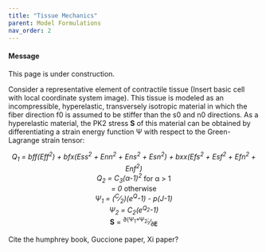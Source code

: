 ```yaml
---
title: "Tissue Mechanics"
parent: Model Formulations
nav_order: 2
---
```


<div class="notice--info">
  <h4>Message</h4>
  <p>This page is under  construction.</p>
</div>

Consider a representative element of contractile tissue (Insert basic cell with local coordinate system image).
This tissue is modeled as an incompressible, hyperelastic, transversely isotropic material in which the fiber direction f0 is assumed to be stiffer than the s0 and n0 directions. As a hyperelastic material, the PK2 stress   **S** of this material can be obtained by differentiating a strain energy function &Psi; with respect to the Green-Lagrange strain tensor:  

<center><i>Q<sub>1</sub> = bff(Eff<sup>2</sup>) + bfx(Ess<sup>2</sup> + Enn<sup>2</sup> + Ens<sup>2</sup> + Esn<sup>2</sup>) + bxx(Efs<sup>2</sup> + Esf<sup>2</sup> + Efn<sup>2</sup> + Enf<sup>2</sup>)</i></center>  

<center><i>Q<sub>2</sub> = C<sub>3</sub>(&alpha;-1)<sup>2</sup></i> for &alpha; > 1</center>  

<center><i> = 0 </i>otherwise</center>  

<center><i>&Psi;<sub>1</sub> = (<sup>C</sup>&frasl;<sub>2</sub>)(e<sup>Q</sup>-1) - p(J-1)</i></center>  

<center><i>&Psi;<sub>2</sub> = C<sub>2</sub>(e<sup>Q<sub>2</sub></sup>-1)</i></center>  

<center> <b>S</b> = <sup>&part;(&Psi;<sub>1</sub>+&Psi;<sub>2</sub>;</sup>&frasl;<sub>&part;<b>E</b></sub></center>  


Cite the humphrey book, Guccione paper, Xi paper?
